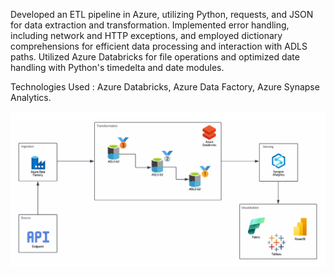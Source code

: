 Developed an ETL pipeline in Azure, utilizing Python, requests, and JSON for data extraction and transformation. 
Implemented error handling, including network and HTTP exceptions, and employed dictionary comprehensions for efficient
data processing and interaction with ADLS paths.
Utilized Azure Databricks for file operations and optimized date handling with Python's timedelta and date modules.

Technologies Used :
Azure Databricks,
Azure Data Factory,
Azure Synapse Analytics.

![image alt](https://github.com/sathvikreddy829/EarthquakeData-Project/blob/545b4941c48bccf211e3bdbc04362047c1ea4e64/Screenshot%202025-03-29%20103116.png)
